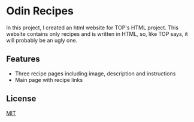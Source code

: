 
# Odin Recipes

In this project, I created an html website for TOP's HTML project.
This website contains only recipes and is written in HTML, so, like TOP says, it will probably be an ugly one.



## Features

- Three recipe pages including image, description and instructions
- Main page with recipe links


## License

[MIT](https://choosealicense.com/licenses/mit/)

